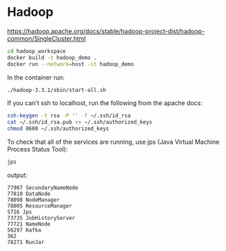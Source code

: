 # Hadoop

https://hadoop.apache.org/docs/stable/hadoop-project-dist/hadoop-common/SingleCluster.html

```sh
cd hadoop_workspace
docker build -t hadoop_demo .
docker run --network=host -it hadoop_demo
```

In the container run:
```sh
./hadoop-3.3.1/sbin/start-all.sh
```

If you can't ssh to localhost, run the following from the apache docs:
```sh
ssh-keygen -t rsa -P '' -f ~/.ssh/id_rsa
cat ~/.ssh/id_rsa.pub >> ~/.ssh/authorized_keys
chmod 0600 ~/.ssh/authorized_keys
```

To check that all of the services are running, use jps (Java Virtual Machine Process Status Tool):
```sh
jps
```
output:
```
77907 SecondaryNameNode
77810 DataNode
78098 NodeManager
78005 ResourceManager
5716 Jps
73735 JobHistoryServer
77721 NameNode
56297 Kafka
362 
78271 RunJar
```
